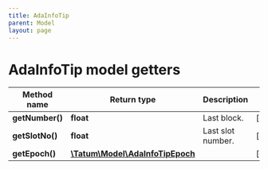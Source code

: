 ```yaml
---
title: AdaInfoTip
parent: Model
layout: page
---
```


# AdaInfoTip model getters

Method name | Return type | Description | Notes
------------ | ------------- | ------------- | -------------
**getNumber()** | **float** | Last block. | [optional]
**getSlotNo()** | **float** | Last slot number. | [optional]
**getEpoch()** | [**\Tatum\Model\AdaInfoTipEpoch**](../AdaInfoTipEpoch) |  | [optional]

